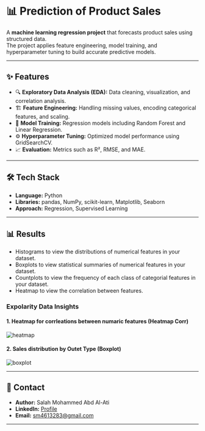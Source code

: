# 📊 Prediction of Product Sales  

A **machine learning regression project** that forecasts product sales using structured data.  
The project applies feature engineering, model training, and hyperparameter tuning to build accurate predictive models.  

---

## ✨ Features  

- 🔍 **Exploratory Data Analysis (EDA):** Data cleaning, visualization, and correlation analysis.  
- 🏗️ **Feature Engineering:** Handling missing values, encoding categorical features, and scaling.  
- 🤖 **Model Training:** Regression models including Random Forest and Linear Regression.  
- ⚙️ **Hyperparameter Tuning:** Optimized model performance using GridSearchCV.  
- 📈 **Evaluation:** Metrics such as R², RMSE, and MAE.  

---

## 🛠️ Tech Stack  

- **Language:** Python  
- **Libraries:** pandas, NumPy, scikit-learn, Matplotlib, Seaborn  
- **Approach:** Regression, Supervised Learning  

---

## 📊 Results  

- Histograms to view the distributions of numerical features in your dataset.
- Boxplots to view statistical summaries of numerical features in your dataset.
- Countplots to view the frequency of each class of categorial features in your dataset.
- Heatmap to view the correlation between features.

### Expolarity Data Insights

#### 1.  Heatmap for corrleations between numaric features (Heatmap Corr)

![heatmap](https://github.com/user-attachments/assets/ff368144-541c-49d7-96ab-bafb69864b6d)


#### 2. Sales distribution by Outet Type (Boxplot)


![boxplot](https://github.com/user-attachments/assets/24cde142-504a-4264-a77f-de8cce2816c7)

---

## 📧 Contact  

- **Author:** Salah Mohammed Abd Al-Ati  
- **LinkedIn:** [Profile](https://ps.linkedin.com/in/salah-mohammed-a73a1a253)  
- **Email:** [sm4613283@gmail.com](mailto:sm4613283@gmail.com)  

---
